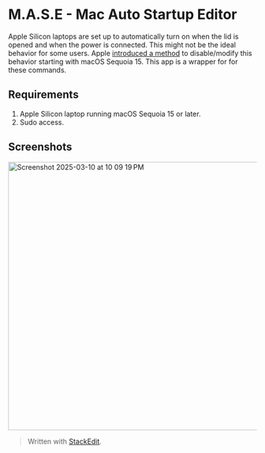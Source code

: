 # M.A.S.E - Mac Auto Startup Editor
Apple Silicon laptops are set up to automatically turn on when the lid is opened and when the power is connected. This might not be the ideal behavior for some users. Apple [introduced a method](https://support.apple.com/en-us/120622) to disable/modify this behavior starting with macOS Sequoia 15. This app is a wrapper for for these commands.

## Requirements
 1. Apple Silicon laptop running macOS Sequoia 15 or later.  
 2. Sudo access.

## Screenshots
<img width="544" alt="Screenshot 2025-03-10 at 10 09 19 PM" src="https://github.com/user-attachments/assets/3b5a983e-4e3f-4d31-93db-039c0d28d5d0" />

> Written with [StackEdit](https://stackedit.io/).
